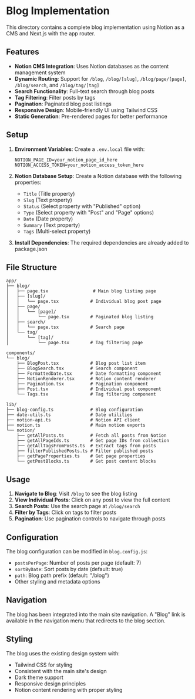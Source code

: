 # Blog Implementation

This directory contains a complete blog implementation using Notion as a CMS and Next.js with the app router.

## Features

- **Notion CMS Integration**: Uses Notion databases as the content management system
- **Dynamic Routing**: Support for `/blog`, `/blog/[slug]`, `/blog/page/[page]`, `/blog/search`, and `/blog/tag/[tag]`
- **Search Functionality**: Full-text search through blog posts
- **Tag Filtering**: Filter posts by tags
- **Pagination**: Paginated blog post listings
- **Responsive Design**: Mobile-friendly UI using Tailwind CSS
- **Static Generation**: Pre-rendered pages for better performance

## Setup

1. **Environment Variables**: Create a `.env.local` file with:
   ```
   NOTION_PAGE_ID=your_notion_page_id_here
   NOTION_ACCESS_TOKEN=your_notion_access_token_here
   ```

2. **Notion Database Setup**: Create a Notion database with the following properties:
   - `Title` (Title property)
   - `Slug` (Text property) 
   - `Status` (Select property with "Published" option)
   - `Type` (Select property with "Post" and "Page" options)
   - `Date` (Date property)
   - `Summary` (Text property)
   - `Tags` (Multi-select property)

3. **Install Dependencies**: The required dependencies are already added to package.json

## File Structure

```
app/
├── blog/
│   ├── page.tsx                 # Main blog listing page
│   ├── [slug]/
│   │   └── page.tsx            # Individual blog post page
│   ├── page/
│   │   └── [page]/
│   │       └── page.tsx        # Paginated blog listing
│   ├── search/
│   │   └── page.tsx            # Search page
│   └── tag/
│       └── [tag]/
│           └── page.tsx        # Tag filtering page

components/
└── blog/
    ├── BlogPost.tsx            # Blog post list item
    ├── BlogSearch.tsx          # Search component
    ├── FormattedDate.tsx       # Date formatting component
    ├── NotionRenderer.tsx      # Notion content renderer
    ├── Pagination.tsx          # Pagination component
    ├── Post.tsx                # Individual post component
    └── Tags.tsx                # Tag filtering component

lib/
├── blog-config.ts              # Blog configuration
├── date-utils.ts               # Date utilities
├── notion-api.ts               # Notion API client
├── notion.ts                   # Main notion exports
└── notion/
    ├── getAllPosts.ts          # Fetch all posts from Notion
    ├── getAllPageIds.ts        # Get page IDs from collection
    ├── getAllTagsFromPosts.ts  # Extract tags from posts
    ├── filterPublishedPosts.ts # Filter published posts
    ├── getPageProperties.ts    # Get page properties
    └── getPostBlocks.ts        # Get post content blocks
```

## Usage

1. **Navigate to Blog**: Visit `/blog` to see the blog listing
2. **View Individual Posts**: Click on any post to view the full content
3. **Search Posts**: Use the search page at `/blog/search`
4. **Filter by Tags**: Click on tags to filter posts
5. **Pagination**: Use pagination controls to navigate through posts

## Configuration

The blog configuration can be modified in `blog.config.js`:

- `postsPerPage`: Number of posts per page (default: 7)
- `sortByDate`: Sort posts by date (default: true)
- `path`: Blog path prefix (default: "/blog")
- Other styling and metadata options

## Navigation

The blog has been integrated into the main site navigation. A "Blog" link is available in the navigation menu that redirects to the blog section.

## Styling

The blog uses the existing design system with:
- Tailwind CSS for styling
- Consistent with the main site's design
- Dark theme support
- Responsive design principles
- Notion content rendering with proper styling 